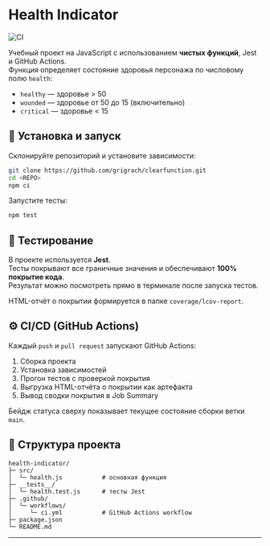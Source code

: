 # Health Indicator

![CI](https://github.com/grigrach/clearfunction/actions/workflows/ci.yml/badge.svg?branch=main)

Учебный проект на JavaScript с использованием **чистых функций**, Jest и GitHub Actions.  
Функция определяет состояние здоровья персонажа по числовому полю `health`:

- `healthy` — здоровье > 50
- `wounded` — здоровье от 50 до 15 (включительно)
- `critical` — здоровье < 15

## 🚀 Установка и запуск

Склонируйте репозиторий и установите зависимости:

```bash
git clone https://github.com/grigrach/clearfunction.git
cd <REPO>
npm ci
```

Запустите тесты:

```bash
npm test
```

## 🧪 Тестирование

В проекте используется **Jest**.  
Тесты покрывают все граничные значения и обеспечивают **100% покрытие кода**.  
Результат можно посмотреть прямо в терминале после запуска тестов.  

HTML-отчёт о покрытии формируется в папке `coverage/lcov-report`.

## ⚙️ CI/CD (GitHub Actions)

Каждый `push` и `pull request` запускают GitHub Actions:

1. Сборка проекта
2. Установка зависимостей
3. Прогон тестов с проверкой покрытия
4. Выгрузка HTML-отчёта о покрытии как артефакта
5. Вывод сводки покрытия в Job Summary

Бейдж статуса сверху показывает текущее состояние сборки ветки `main`.

## 📂 Структура проекта

```
health-indicator/
├─ src/
│  └─ health.js           # основная функция
├─ __tests__/
│  └─ health.test.js      # тесты Jest
├─ .github/
│  └─ workflows/
│     └─ ci.yml           # GitHub Actions workflow
├─ package.json
└─ README.md
```

---


